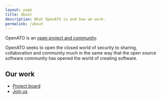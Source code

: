 ```yaml
---
layout: page
title: About
description: What OpenATO is and how we work.
permalink: /about
---
```


OpenATO is an [open project and community](open).

OpenATO seeks to open the closed world of security to sharing, collaboration and community much in the same way that the open source software community has opened the world of creating software.

## Our work
* [Project board](https://github.com/openato/website/projects/1)
* [Join us](join)
